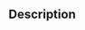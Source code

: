 ## Description

<!-- Explain what this Pull Request changes -->

<!-- Link any issues if applicable.
Use keywords from https://docs.github.com/en/get-started/writing-on-github/working-with-advanced-formatting/using-keywords-in-issues-and-pull-requests
-->

<!-- Uncomment based on the type of your changes below -->

<!--
## This is a **Logic Change**
- [ ] Docs have been updated to reflect these changes if necessary.
- [ ] Changes have been tested.
-->

<!--
## This is a **UI Change**
- [ ] This has been previewed and's output is as intended
-->